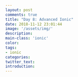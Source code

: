 ```yaml
---
layout: post
comments: true
title: "Day 8: Advanced Ionic"
date: 2018-11-12 23:01:44
image: '/assets/img/'
description:
main-class: 'ionic'
color:
tags:
- ionic
categories:
twitter_text:
introduction:
---
```

